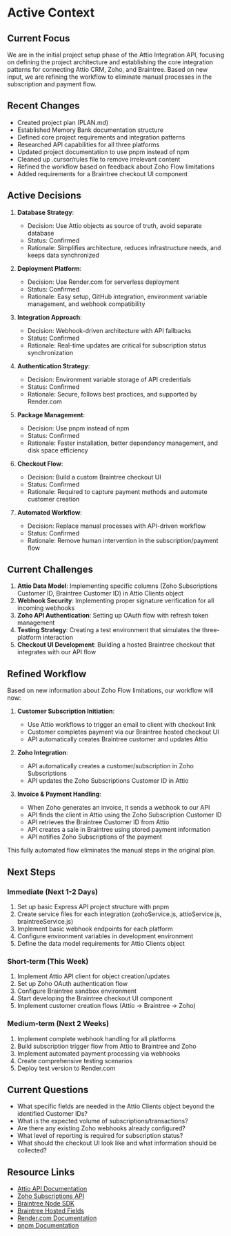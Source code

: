 # Active Context

## Current Focus

We are in the initial project setup phase of the Attio Integration API, focusing on defining the project architecture and establishing the core integration patterns for connecting Attio CRM, Zoho, and Braintree. Based on new input, we are refining the workflow to eliminate manual processes in the subscription and payment flow.

## Recent Changes

- Created project plan (PLAN.md)
- Established Memory Bank documentation structure
- Defined core project requirements and integration patterns
- Researched API capabilities for all three platforms
- Updated project documentation to use pnpm instead of npm
- Cleaned up .cursor/rules file to remove irrelevant content
- Refined the workflow based on feedback about Zoho Flow limitations
- Added requirements for a Braintree checkout UI component

## Active Decisions

1. **Database Strategy**:

   - Decision: Use Attio objects as source of truth, avoid separate database
   - Status: Confirmed
   - Rationale: Simplifies architecture, reduces infrastructure needs, and keeps data synchronized

2. **Deployment Platform**:

   - Decision: Use Render.com for serverless deployment
   - Status: Confirmed
   - Rationale: Easy setup, GitHub integration, environment variable management, and webhook compatibility

3. **Integration Approach**:

   - Decision: Webhook-driven architecture with API fallbacks
   - Status: Confirmed
   - Rationale: Real-time updates are critical for subscription status synchronization

4. **Authentication Strategy**:

   - Decision: Environment variable storage of API credentials
   - Status: Confirmed
   - Rationale: Secure, follows best practices, and supported by Render.com

5. **Package Management**:

   - Decision: Use pnpm instead of npm
   - Status: Confirmed
   - Rationale: Faster installation, better dependency management, and disk space efficiency

6. **Checkout Flow**:

   - Decision: Build a custom Braintree checkout UI
   - Status: Confirmed
   - Rationale: Required to capture payment methods and automate customer creation

7. **Automated Workflow**:
   - Decision: Replace manual processes with API-driven workflow
   - Status: Confirmed
   - Rationale: Remove human intervention in the subscription/payment flow

## Current Challenges

1. **Attio Data Model**: Implementing specific columns (Zoho Subscriptions Customer ID, Braintree Customer ID) in Attio Clients object
2. **Webhook Security**: Implementing proper signature verification for all incoming webhooks
3. **Zoho API Authentication**: Setting up OAuth flow with refresh token management
4. **Testing Strategy**: Creating a test environment that simulates the three-platform interaction
5. **Checkout UI Development**: Building a hosted Braintree checkout that integrates with our API flow

## Refined Workflow

Based on new information about Zoho Flow limitations, our workflow will now:

1. **Customer Subscription Initiation**:

   - Use Attio workflows to trigger an email to client with checkout link
   - Customer completes payment via our Braintree hosted checkout UI
   - API automatically creates Braintree customer and updates Attio

2. **Zoho Integration**:

   - API automatically creates a customer/subscription in Zoho Subscriptions
   - API updates the Zoho Subscriptions Customer ID in Attio

3. **Invoice & Payment Handling**:
   - When Zoho generates an invoice, it sends a webhook to our API
   - API finds the client in Attio using the Zoho Subscription Customer ID
   - API retrieves the Braintree Customer ID from Attio
   - API creates a sale in Braintree using stored payment information
   - API notifies Zoho Subscriptions of the payment

This fully automated flow eliminates the manual steps in the original plan.

## Next Steps

### Immediate (Next 1-2 Days)

1. Set up basic Express API project structure with pnpm
2. Create service files for each integration (zohoService.js, attioService.js, braintreeService.js)
3. Implement basic webhook endpoints for each platform
4. Configure environment variables in development environment
5. Define the data model requirements for Attio Clients object

### Short-term (This Week)

1. Implement Attio API client for object creation/updates
2. Set up Zoho OAuth authentication flow
3. Configure Braintree sandbox environment
4. Start developing the Braintree checkout UI component
5. Implement customer creation flows (Attio → Braintree → Zoho)

### Medium-term (Next 2 Weeks)

1. Implement complete webhook handling for all platforms
2. Build subscription trigger flow from Attio to Braintree and Zoho
3. Implement automated payment processing via webhooks
4. Create comprehensive testing scenarios
5. Deploy test version to Render.com

## Current Questions

- What specific fields are needed in the Attio Clients object beyond the identified Customer IDs?
- What is the expected volume of subscriptions/transactions?
- Are there any existing Zoho webhooks already configured?
- What level of reporting is required for subscription status?
- What should the checkout UI look like and what information should be collected?

## Resource Links

- [Attio API Documentation](https://developers.attio.com/)
- [Zoho Subscriptions API](https://www.zoho.com/subscriptions/api/v1/)
- [Braintree Node SDK](https://github.com/braintree/braintree_node)
- [Braintree Hosted Fields](https://developers.braintreepayments.com/guides/hosted-fields/overview/javascript/v3)
- [Render.com Documentation](https://render.com/docs)
- [pnpm Documentation](https://pnpm.io/)
